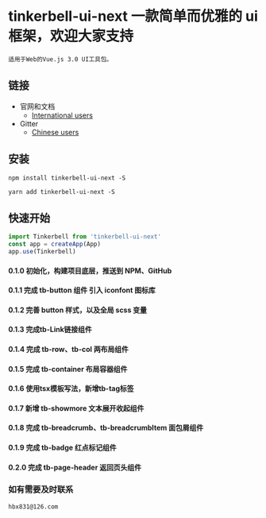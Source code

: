 <!--
 * @Author: your name
 * @Date: 2021-08-19 10:15:30
 * @LastEditTime: 2021-09-06 09:27:01
 * @LastEditors: Please set LastEditors
 * @Description: In User Settings Edit
 * @FilePath: /tinkerbell-ui-next/README.md
-->

# tinkerbell-ui-next 一款简单而优雅的 ui 框架，欢迎大家支持


```
适用于Web的Vue.js 3.0 UI工具包。
```
## 链接
- 官网和文档
  - [International users](http://tinkerbell.top)
- Gitter
  - [Chinese users](https://github.com/hanbingxu82/tinkerbell-ui-next)

## 安装
```shell
npm install tinkerbell-ui-next -S

yarn add tinkerbell-ui-next -S
```

## 快速开始
``` javascript
import Tinkerbell from 'tinkerbell-ui-next'
const app = createApp(App)
app.use(Tinkerbell)

```

#### 0.1.0 初始化，构建项目底层，推送到 NPM、GitHub

#### 0.1.1 完成 tb-button 组件 引入 iconfont 图标库

#### 0.1.2 完善 button 样式，以及全局 scss 变量

#### 0.1.3 完成tb-Link链接组件

#### 0.1.4 完成 tb-row、tb-col 两布局组件

#### 0.1.5 完成 tb-container 布局容器组件

#### 0.1.6 使用tsx模板写法，新增tb-tag标签

#### 0.1.7 新增 tb-showmore 文本展开收起组件

#### 0.1.8 完成 tb-breadcrumb、tb-breadcrumbItem 面包屑组件

#### 0.1.9 完成 tb-badge 红点标记组件

#### 0.2.0 完成 tb-page-header 返回页头组件

### 如有需要及时联系

```
hbx831@126.com
```


